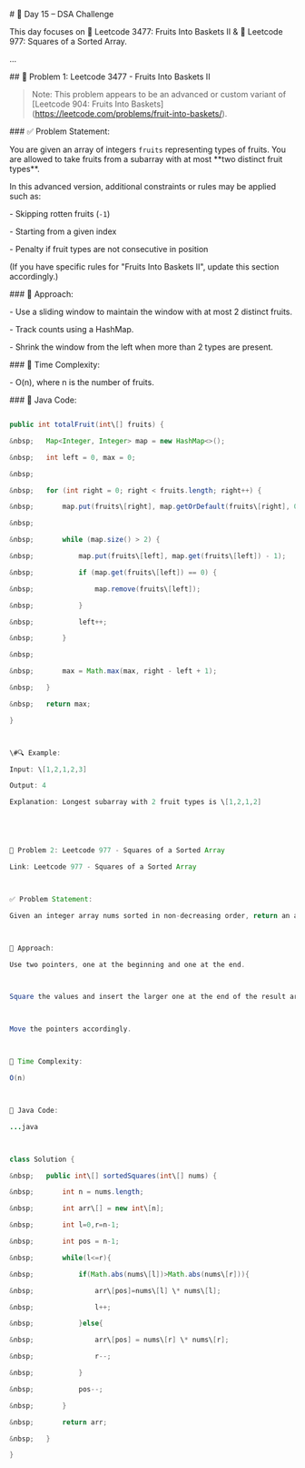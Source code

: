 \# 🚀 Day 15 – DSA Challenge



This day focuses on 🧺 Leetcode 3477: Fruits Into Baskets II \& 🔷 Leetcode 977: Squares of a Sorted Array.

...



\## 🧩 Problem 1: Leetcode 3477 - Fruits Into Baskets II



> Note: This problem appears to be an advanced or custom variant of \[Leetcode 904: Fruits Into Baskets](https://leetcode.com/problems/fruit-into-baskets/).



\### ✅ Problem Statement:

You are given an array of integers `fruits` representing types of fruits. You are allowed to take fruits from a subarray with at most \*\*two distinct fruit types\*\*.  

In this advanced version, additional constraints or rules may be applied such as:

\- Skipping rotten fruits (`-1`)

\- Starting from a given index

\- Penalty if fruit types are not consecutive in position



(If you have specific rules for "Fruits Into Baskets II", update this section accordingly.)



\### 🧠 Approach:

\- Use a sliding window to maintain the window with at most 2 distinct fruits.

\- Track counts using a HashMap.

\- Shrink the window from the left when more than 2 types are present.



\### 📌 Time Complexity:

\- O(n), where n is the number of fruits.



\### 📎 Java Code:



```java

public int totalFruit(int\[] fruits) {

&nbsp;   Map<Integer, Integer> map = new HashMap<>();

&nbsp;   int left = 0, max = 0;

&nbsp;   

&nbsp;   for (int right = 0; right < fruits.length; right++) {

&nbsp;       map.put(fruits\[right], map.getOrDefault(fruits\[right], 0) + 1);

&nbsp;       

&nbsp;       while (map.size() > 2) {

&nbsp;           map.put(fruits\[left], map.get(fruits\[left]) - 1);

&nbsp;           if (map.get(fruits\[left]) == 0) {

&nbsp;               map.remove(fruits\[left]);

&nbsp;           }

&nbsp;           left++;

&nbsp;       }

&nbsp;       

&nbsp;       max = Math.max(max, right - left + 1);

&nbsp;   }

&nbsp;   return max;

}



\#🔍 Example:

Input: \[1,2,1,2,3]

Output: 4

Explanation: Longest subarray with 2 fruit types is \[1,2,1,2]





🧩 Problem 2: Leetcode 977 - Squares of a Sorted Array

Link: Leetcode 977 - Squares of a Sorted Array



✅ Problem Statement:

Given an integer array nums sorted in non-decreasing order, return an array of the squares of each number sorted in non-decreasing order.



🧠 Approach:

Use two pointers, one at the beginning and one at the end.



Square the values and insert the larger one at the end of the result array.



Move the pointers accordingly.



📌 Time Complexity:

O(n)



📎 Java Code:

...java



class Solution {

&nbsp;   public int\[] sortedSquares(int\[] nums) {

&nbsp;       int n = nums.length;

&nbsp;       int arr\[] = new int\[n];

&nbsp;       int l=0,r=n-1;

&nbsp;       int pos = n-1;

&nbsp;       while(l<=r){

&nbsp;           if(Math.abs(nums\[l])>Math.abs(nums\[r])){

&nbsp;               arr\[pos]=nums\[l] \* nums\[l];

&nbsp;               l++;

&nbsp;           }else{

&nbsp;               arr\[pos] = nums\[r] \* nums\[r];

&nbsp;               r--;

&nbsp;           }

&nbsp;           pos--;

&nbsp;       }									

&nbsp;       return arr;

&nbsp;   }

}




